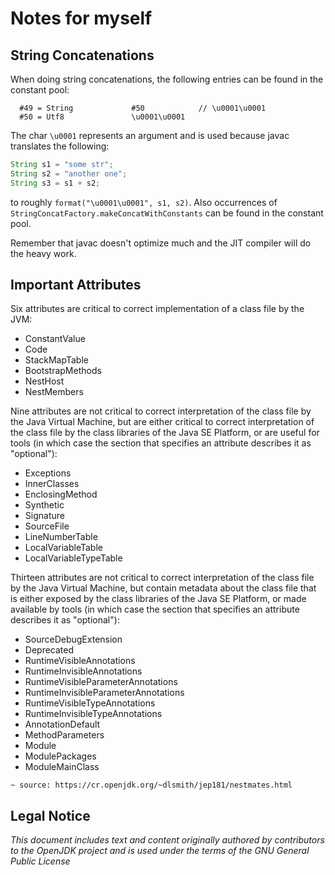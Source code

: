 # Notes for myself

## String Concatenations

When doing string concatenations, the following entries can be found in the constant pool:
```
  #49 = String             #50            // \u0001\u0001
  #50 = Utf8               \u0001\u0001
```

The char `\u0001` represents an argument and is used because javac translates the following:
```java
String s1 = "some str";
String s2 = "another one";
String s3 = s1 + s2;
```

to roughly `format("\u0001\u0001", s1, s2)`. Also occurrences of `StringConcatFactory.makeConcatWithConstants` can be found in the constant pool.

Remember that javac doesn't optimize much and the JIT compiler will do the heavy work.

## Important Attributes

Six attributes are critical to correct implementation of a class file by the JVM:

- ConstantValue
- Code
- StackMapTable
- BootstrapMethods
- NestHost
- NestMembers

Nine attributes are not critical to correct interpretation of the class file by the Java Virtual Machine, but are either critical to correct interpretation of the class file by the class libraries of the Java SE Platform, or are useful for tools (in which case the section that specifies an attribute describes it as "optional"):

- Exceptions
- InnerClasses
- EnclosingMethod
- Synthetic
- Signature
- SourceFile
- LineNumberTable
- LocalVariableTable
- LocalVariableTypeTable

Thirteen attributes are not critical to correct interpretation of the class file by the Java Virtual Machine, but contain metadata about the class file that is either exposed by the class libraries of the Java SE Platform, or made available by tools (in which case the section that specifies an attribute describes it as "optional"):

- SourceDebugExtension
- Deprecated
- RuntimeVisibleAnnotations
- RuntimeInvisibleAnnotations
- RuntimeVisibleParameterAnnotations
- RuntimeInvisibleParameterAnnotations
- RuntimeVisibleTypeAnnotations
- RuntimeInvisibleTypeAnnotations
- AnnotationDefault
- MethodParameters
- Module
- ModulePackages
- ModuleMainClass

`~ source: https://cr.openjdk.org/~dlsmith/jep181/nestmates.html`

## Legal Notice

*This document includes text and content originally authored by contributors to the OpenJDK project and is used under the terms of the GNU General Public License*